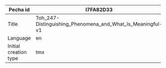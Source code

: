|Pecha id | I7FA82D33
| --- | --- 
|Title | Toh_247-Distinguishing_Phenomena_and_What_Is_Meaningful-v1 
|Language | en
|Initial creation type | tmx